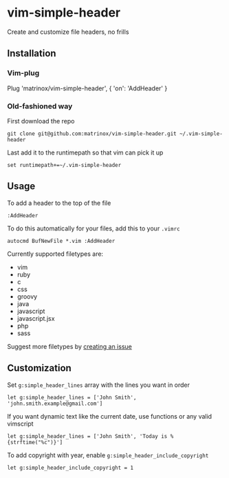 # vim-simple-header
Create and customize file headers, no frills

## Installation

### Vim-plug

Plug 'matrinox/vim-simple-header', { 'on': 'AddHeader' }

### Old-fashioned way

First download the repo

```shell
git clone git@github.com:matrinox/vim-simple-header.git ~/.vim-simple-header
```

Last add it to the runtimepath so that vim can pick it up
```vim
set runtimepath+=~/.vim-simple-header
```

## Usage

To add a header to the top of the file
```vim
:AddHeader
```

To do this automatically for your files, add this to your `.vimrc`
```vim
autocmd BufNewFile *.vim :AddHeader
```

Currently supported filetypes are:

- vim
- ruby
- c
- css
- groovy
- java
- javascript
- javascript.jsx
- php
- sass

Suggest more filetypes by [creating an issue](https://github.com/matrinox/vim-simple-header/issues/new)

## Customization

Set `g:simple_header_lines` array with the lines you want in order
```vim
let g:simple_header_lines = ['John Smith', 'john.smith.example@gmail.com']
```

If you want dynamic text like the current date, use functions or any valid vimscript
```vim
let g:simple_header_lines = ['John Smith', 'Today is %{strftime("%c")}']
```

To add copyright with year, enable `g:simple_header_include_copyright`
```vim
let g:simple_header_include_copyright = 1
```
